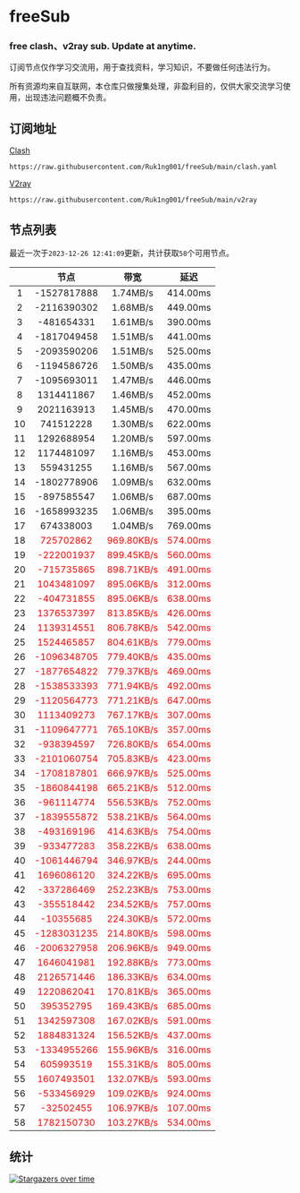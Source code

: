 # freeSub
### free clash、v2ray sub. Update at anytime.

订阅节点仅作学习交流用，用于查找资料，学习知识，不要做任何违法行为。

所有资源均来自互联网，本仓库只做搜集处理，非盈利目的，仅供大家交流学习使用，出现违法问题概不负责。

## 订阅地址
[Clash](https://raw.githubusercontent.com/Ruk1ng001/freeSub/main/clash.yaml)
```
https://raw.githubusercontent.com/Ruk1ng001/freeSub/main/clash.yaml
```
[V2ray](https://raw.githubusercontent.com/Ruk1ng001/freeSub/main/v2ray)
```
https://raw.githubusercontent.com/Ruk1ng001/freeSub/main/v2ray
```

## 节点列表

最近一次于`2023-12-26 12:41:09`更新，共计获取`58`个可用节点。

|  | 节点 | 带宽 | 延迟 |
|:-:|:--:|:--:|:--:|
 | 1 | -1527817888 | 1.74MB/s | 414.00ms |
 | 2 | -2116390302 | 1.68MB/s | 449.00ms |
 | 3 | -481654331 | 1.61MB/s | 390.00ms |
 | 4 | -1817049458 | 1.51MB/s | 441.00ms |
 | 5 | -2093590206 | 1.51MB/s | 525.00ms |
 | 6 | -1194586726 | 1.50MB/s | 435.00ms |
 | 7 | -1095693011 | 1.47MB/s | 446.00ms |
 | 8 | 1314411867 | 1.46MB/s | 452.00ms |
 | 9 | 2021163913 | 1.45MB/s | 470.00ms |
 | 10 | 741512228 | 1.30MB/s | 622.00ms |
 | 11 | 1292688954 | 1.20MB/s | 597.00ms |
 | 12 | 1174481097 | 1.16MB/s | 453.00ms |
 | 13 | 559431255 | 1.16MB/s | 567.00ms |
 | 14 | -1802778906 | 1.09MB/s | 632.00ms |
 | 15 | -897585547 | 1.06MB/s | 687.00ms |
 | 16 | -1658993235 | 1.06MB/s | 395.00ms |
 | 17 | 674338003 | 1.04MB/s | 769.00ms |
 | 18 | <font color=red>725702862</font> | <font color=red>969.80KB/s</font> | <font color=red>574.00ms</font> |
 | 19 | <font color=red>-222001937</font> | <font color=red>899.45KB/s</font> | <font color=red>560.00ms</font> |
 | 20 | <font color=red>-715735865</font> | <font color=red>898.71KB/s</font> | <font color=red>491.00ms</font> |
 | 21 | <font color=red>1043481097</font> | <font color=red>895.06KB/s</font> | <font color=red>312.00ms</font> |
 | 22 | <font color=red>-404731855</font> | <font color=red>895.06KB/s</font> | <font color=red>638.00ms</font> |
 | 23 | <font color=red>1376537397</font> | <font color=red>813.85KB/s</font> | <font color=red>426.00ms</font> |
 | 24 | <font color=red>1139314551</font> | <font color=red>806.78KB/s</font> | <font color=red>542.00ms</font> |
 | 25 | <font color=red>1524465857</font> | <font color=red>804.61KB/s</font> | <font color=red>779.00ms</font> |
 | 26 | <font color=red>-1096348705</font> | <font color=red>779.40KB/s</font> | <font color=red>435.00ms</font> |
 | 27 | <font color=red>-1877654822</font> | <font color=red>779.37KB/s</font> | <font color=red>469.00ms</font> |
 | 28 | <font color=red>-1538533393</font> | <font color=red>771.94KB/s</font> | <font color=red>492.00ms</font> |
 | 29 | <font color=red>-1120564773</font> | <font color=red>771.21KB/s</font> | <font color=red>647.00ms</font> |
 | 30 | <font color=red>1113409273</font> | <font color=red>767.17KB/s</font> | <font color=red>307.00ms</font> |
 | 31 | <font color=red>-1109647771</font> | <font color=red>765.10KB/s</font> | <font color=red>357.00ms</font> |
 | 32 | <font color=red>-938394597</font> | <font color=red>726.80KB/s</font> | <font color=red>654.00ms</font> |
 | 33 | <font color=red>-2101060754</font> | <font color=red>705.83KB/s</font> | <font color=red>423.00ms</font> |
 | 34 | <font color=red>-1708187801</font> | <font color=red>666.97KB/s</font> | <font color=red>525.00ms</font> |
 | 35 | <font color=red>-1860844198</font> | <font color=red>665.21KB/s</font> | <font color=red>512.00ms</font> |
 | 36 | <font color=red>-961114774</font> | <font color=red>556.53KB/s</font> | <font color=red>752.00ms</font> |
 | 37 | <font color=red>-1839555872</font> | <font color=red>538.21KB/s</font> | <font color=red>564.00ms</font> |
 | 38 | <font color=red>-493169196</font> | <font color=red>414.63KB/s</font> | <font color=red>754.00ms</font> |
 | 39 | <font color=red>-933477283</font> | <font color=red>358.22KB/s</font> | <font color=red>638.00ms</font> |
 | 40 | <font color=red>-1061446794</font> | <font color=red>346.97KB/s</font> | <font color=red>244.00ms</font> |
 | 41 | <font color=red>1696086120</font> | <font color=red>324.22KB/s</font> | <font color=red>695.00ms</font> |
 | 42 | <font color=red>-337286469</font> | <font color=red>252.23KB/s</font> | <font color=red>753.00ms</font> |
 | 43 | <font color=red>-355518442</font> | <font color=red>234.52KB/s</font> | <font color=red>757.00ms</font> |
 | 44 | <font color=red>-10355685</font> | <font color=red>224.30KB/s</font> | <font color=red>572.00ms</font> |
 | 45 | <font color=red>-1283031235</font> | <font color=red>214.80KB/s</font> | <font color=red>598.00ms</font> |
 | 46 | <font color=red>-2006327958</font> | <font color=red>206.96KB/s</font> | <font color=red>949.00ms</font> |
 | 47 | <font color=red>1646041981</font> | <font color=red>192.88KB/s</font> | <font color=red>773.00ms</font> |
 | 48 | <font color=red>2126571446</font> | <font color=red>186.33KB/s</font> | <font color=red>634.00ms</font> |
 | 49 | <font color=red>1220862041</font> | <font color=red>170.81KB/s</font> | <font color=red>365.00ms</font> |
 | 50 | <font color=red>395352795</font> | <font color=red>169.43KB/s</font> | <font color=red>685.00ms</font> |
 | 51 | <font color=red>1342597308</font> | <font color=red>167.02KB/s</font> | <font color=red>591.00ms</font> |
 | 52 | <font color=red>1884831324</font> | <font color=red>156.52KB/s</font> | <font color=red>437.00ms</font> |
 | 53 | <font color=red>-1334955266</font> | <font color=red>155.96KB/s</font> | <font color=red>316.00ms</font> |
 | 54 | <font color=red>605993519</font> | <font color=red>155.31KB/s</font> | <font color=red>805.00ms</font> |
 | 55 | <font color=red>1607493501</font> | <font color=red>132.07KB/s</font> | <font color=red>593.00ms</font> |
 | 56 | <font color=red>-533456929</font> | <font color=red>109.02KB/s</font> | <font color=red>924.00ms</font> |
 | 57 | <font color=red>-32502455</font> | <font color=red>106.97KB/s</font> | <font color=red>107.00ms</font> |
 | 58 | <font color=red>1782150730</font> | <font color=red>103.27KB/s</font> | <font color=red>534.00ms</font> |


## 统计

[![Stargazers over time](https://starchart.cc/Ruk1ng001/freeSub.svg)](https://starchart.cc/Ruk1ng001/freeSub)